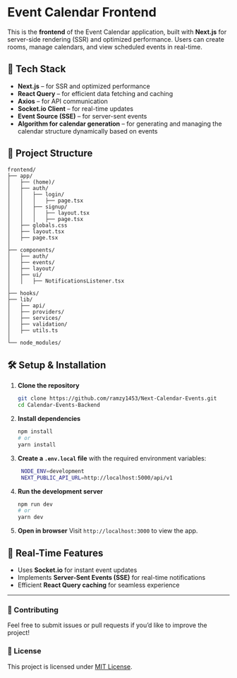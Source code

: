 # Event Calendar Frontend

This is the **frontend** of the Event Calendar application, built with **Next.js** for server-side rendering (SSR) and optimized performance. Users can create rooms, manage calendars, and view scheduled events in real-time.

## 🚀 Tech Stack

- **Next.js** – for SSR and optimized performance
- **React Query** – for efficient data fetching and caching
- **Axios** – for API communication
- **Socket.io Client** – for real-time updates
- **Event Source (SSE)** – for server-sent events
- **Algorithm for calendar generation** – for generating and managing the calendar structure dynamically based on events

## 📂 Project Structure

```
frontend/
├── app/
│   ├── (home)/
│   ├── auth/
│   │   ├── login/
│   │   │   ├── page.tsx
│   │   ├── signup/
│   │   │   ├── layout.tsx
│   │   │   ├── page.tsx
│   ├── globals.css
│   ├── layout.tsx
│   ├── page.tsx
│
├── components/
│   ├── auth/
│   ├── events/
│   ├── layout/
│   ├── ui/
│   │   ├── NotificationsListener.tsx
│
├── hooks/
├── lib/
│   ├── api/
│   ├── providers/
│   ├── services/
│   ├── validation/
│   ├── utils.ts
│
└── node_modules/
```

## 🛠️ Setup & Installation

1. **Clone the repository**

   ```sh
   git clone https://github.com/ramzy1453/Next-Calendar-Events.git
   cd Calendar-Events-Backend
   ```

2. **Install dependencies**

   ```sh
   npm install
   # or
   yarn install
   ```

3. **Create a `.env.local` file** with the required environment variables:

   ```sh
    NODE_ENV=development
    NEXT_PUBLIC_API_URL=http://localhost:5000/api/v1
   ```

4. **Run the development server**

   ```sh
   npm run dev
   # or
   yarn dev
   ```

5. **Open in browser**
   Visit `http://localhost:3000` to view the app.

## 📡 Real-Time Features

- Uses **Socket.io** for instant event updates
- Implements **Server-Sent Events (SSE)** for real-time notifications
- Efficient **React Query caching** for seamless experience

---

### 📌 Contributing

Feel free to submit issues or pull requests if you’d like to improve the project!

### 📄 License

This project is licensed under [MIT License](LICENSE).
